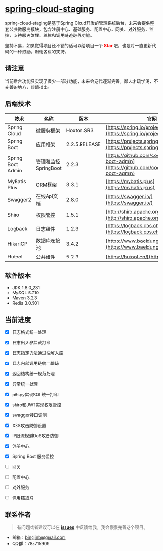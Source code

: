 # [spring-cloud-staging](https://github.com/bingjinb/spring-cloud-staging)

spring-cloud-staging是基于Spring Cloud开发的管理系统后台，未来会提供整套公共微服务模块，包含注册中心、基础服务、配置中心、网关、对外服务、监控，支持服务治理、监控和调用链追踪等功能。

坚持不易，如果觉得项目还不错的话可以给项目一个 <font color="red"><b>Star</b></font> 吧，也是对一直更新代码的一种鼓励，谢谢各位的支持。



## 请注意
当前后台功能只实现了很少一部分功能，未来会迭代逐渐完善。鄙人才疏学浅，不完善的地方，烦请指出。



## 后端技术

技术 | 名称 | 版本 | 官网
----|------|----|----
Spring Cloud | 微服务框架 | Hoxton.SR3 |  [https://spring.io/projects/spring-cloud](https://spring.io/projects/spring-cloud)
Spring Boot | 应用框架 | 2.2.5.RELEASE | [https://projects.spring.io/spring-boot/](https://projects.spring.io/spring-boot/)
Spring Boot Admin | 管理和监控SpringBoot | 2.2.3 |  [https://github.com/codecentric/spring-boot-admin](https://github.com/codecentric/spring-boot-admin)
MyBatis Plus | ORM框架 | 3.3.1 |  [https://mybatis.plus](https://mybatis.plus)
Swagger2 | 在线Api文档 | 2.8.0 |  [https://swagger.io/](https://swagger.io/)
Shiro | 权限管控 | 1.5.1 | [http://shiro.apache.org](http://shiro.apache.org)
Logback | 日志组件 | 1.2.3 |  [https://logback.qos.ch](https://logback.qos.ch/)
HikariCP | 数据库连接池 | 3.4.2 |  [https://www.baeldung.com/hikaricp](https://www.baeldung.com/hikaricp)
Hutool | 公共组件 | 5.2.3 |  [https://hutool.cn/](https://hutool.cn/)


## 软件版本
- JDK 1.8.0_231
- MySQL 5.7.10
- Maven 3.2.3
- Redis 3.0.501

## 当前进度
- [x] 日志格式统一处理
- [x] 日志出入参拦截打印
- [x] 日志指定方法通过注解入库
- [x] 日志内部调用链统一跟踪
- [x] 返回结构统一规范处理
- [x] 异常统一处理
- [x] p6spy实现SQL统一打印
- [x] shiro和JWT实现权限管控
- [x] swagger接口调测
- [x] XSS攻击防御设置
- [x] IP限流规避DoS攻击防御
- [x] 注册中心
- [x] Spring Boot 服务监控
- [ ] 网关
- [ ] 配置中心
- [ ] 对外服务
- [ ] 调用链追踪




## 联系作者

> 有问题或者建议可以在 <b>[issues](https://github.com/bingjinb/spring-cloud-staging/issues)</b> 中反馈给我，我会慢慢完善这个项目。

- 邮箱：bingjinb@gmail.com
- QQ群：785715909